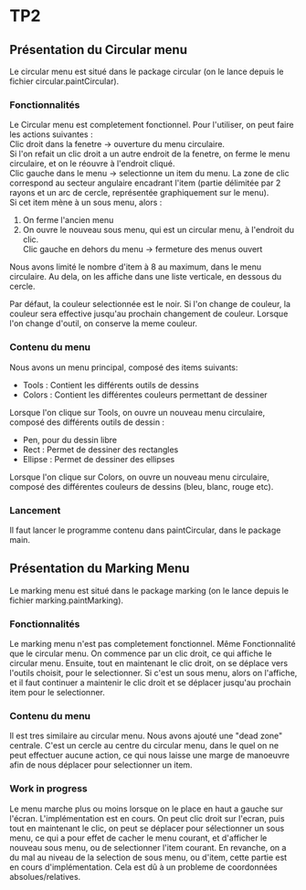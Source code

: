 # TP2

## Présentation du Circular menu

Le circular menu est situé dans le package circular (on le lance depuis le fichier circular.paintCircular).

### Fonctionnalités
Le Circular menu est completement fonctionnel. Pour l'utiliser, on peut faire les actions suivantes :   
Clic droit dans la fenetre -> ouverture du menu circulaire.   
Si l'on refait un clic droit a un autre endroit de la fenetre, on ferme le menu circulaire, et on le réouvre à l'endroit cliqué.   
Clic gauche dans le menu -> selectionne un item du menu. 
La zone de clic correspond au secteur angulaire encadrant l'item (partie délimitée par 2 rayons et un arc de cercle, représentée graphiquement sur le menu).   
Si cet item mène à un sous menu, alors :
1. On ferme l'ancien menu
2. On ouvre le nouveau sous menu, qui est un circular menu, à l'endroit du clic.   
Clic gauche en dehors du menu -> fermeture des menus ouvert   

Nous avons limité le nombre d'item à 8 au maximum, dans le menu circulaire. Au dela, on les affiche dans une liste verticale, en dessous du cercle.

Par défaut, la couleur selectionnée est le noir. Si l'on change de couleur, la couleur sera effective jusqu'au prochain changement de couleur. Lorsque l'on change d'outil, on conserve la meme couleur.

### Contenu du menu
Nous avons un menu principal, composé des items suivants:
* Tools : Contient les différents outils de dessins
* Colors : Contient les différentes couleurs permettant de dessiner

Lorsque l'on clique sur Tools, on ouvre un nouveau menu circulaire, composé des différents outils de dessin : 
* Pen, pour du dessin libre
* Rect : Permet de dessiner des rectangles
* Ellipse : Permet de dessiner des ellipses   

Lorsque l'on clique sur Colors, on ouvre un nouveau menu circulaire, composé des différentes couleurs de dessins (bleu, blanc, rouge etc).

### Lancement
Il faut lancer le programme contenu dans paintCircular, dans le package main.

## Présentation du Marking Menu

Le marking menu est situé dans le package marking (on le lance depuis le fichier marking.paintMarking).

### Fonctionnalités
Le marking menu n'est pas completement fonctionnel.
Même Fonctionnalité que le circular menu. On commence par un clic droit, ce qui affiche le circular menu. Ensuite, tout en maintenant le clic droit, on se déplace vers l'outils choisit, pour le selectionner. Si c'est un sous menu, alors on l'affiche, et il faut continuer a maintenir le clic droit et se déplacer jusqu'au prochain item pour le selectionner.

### Contenu du menu
Il est tres similaire au circular menu. Nous avons ajouté une "dead zone" centrale. C'est un cercle au centre du circular menu, dans le quel on ne peut effectuer aucune action, ce qui nous laisse une marge de manoeuvre afin de nous déplacer pour selectionner un item.

### Work in progress
Le menu marche plus ou moins lorsque on le place en haut a gauche sur l'écran.
L'implémentation est en cours. On peut clic droit sur l'ecran, puis tout en maintenant le clic, on peut se déplacer pour sélectionner un sous menu, ce qui a pour effet de cacher le menu courant, et d'afficher le nouveau sous menu, ou de selectionner l'item courant. En revanche, on a du mal au niveau de la selection de sous menu, ou d'item, cette partie est en cours d'implémentation. Cela est dû à un probleme de coordonnées absolues/relatives.
